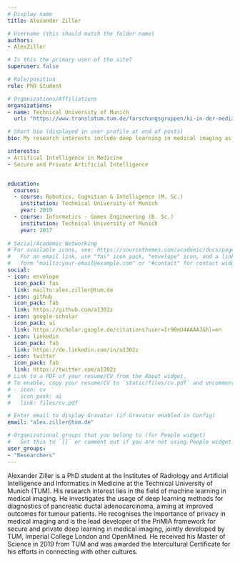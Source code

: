 ```yaml
---
# Display name
title: Alexander Ziller

# Username (this should match the folder name)
authors:
- AlexZiller

# Is this the primary user of the site?
superuser: false

# Role/position
role: PhD Student

# Organizations/Affiliations
organizations:
- name: Technical University of Munich
  url: "https://www.translatum.tum.de/forschungsgruppen/ki-in-der-medizin/"

# Short bio (displayed in user profile at end of posts)
bio: My research interests include deep learning in medical imaging as well as prisecure and private AI.

interests:
- Artifical Intelligence in Medicine
- Secure and Private Artificial Intelligence


education:
  courses:
  - course: Robotics, Cognition & Intelligence (M. Sc.)
    institution: Technical University of Munich
    year: 2019
  - course: Informatics - Games Engineering (B. Sc.)
    institution: Technical University of Munich
    year: 2017
 
# Social/Academic Networking
# For available icons, see: https://sourcethemes.com/academic/docs/page-builder/#icons
#   For an email link, use "fas" icon pack, "envelope" icon, and a link in the
#   form "mailto:your-email@example.com" or "#contact" for contact widget.
social:
- icon: envelope
  icon_pack: fas
  link: mailto:alex.ziller@tum.de
- icon: github
  icon_pack: fab
  link: https://github.com/a1302z
- icon: google-scholar
  icon_pack: ai
  link: https://scholar.google.de/citations?user=Ir90mU4AAAAJ&hl=en
- icon: linkedin
  icon_pack: fab
  link: https://de.linkedin.com/in/a1302z
- icon: twitter
  icon_pack: fab
  link: https://twitter.com/a1302z
# Link to a PDF of your resume/CV from the About widget.
# To enable, copy your resume/CV to `static/files/cv.pdf` and uncomment the lines below.
# - icon: cv
#   icon_pack: ai
#   link: files/cv.pdf

# Enter email to display Gravatar (if Gravatar enabled in Config)
email: "alex.ziller@tum.de"

# Organizational groups that you belong to (for People widget)
#   Set this to `[]` or comment out if you are not using People widget.
user_groups:
- "Researchers"
---
```


Alexander Ziller is a PhD student at the Institutes of Radiology and Artificial Intelligence and Informatics in Medicine at the Technical University of Munich (TUM). His research interest lies in the field of machine learning in medical imaging. He investigates the usage of deep learning methods for diagnostics of pancreatic ductal adenocarcinoma, aiming at improved outcomes for tumour patients. He recognises the importance of privacy in medical imaging and is the lead developer of the PriMIA framework for secure and private deep learning in medical imaging, jointly developed by TUM, Imperial College London and OpenMined. He received his Master of Science in 2019 from TUM and was awarded the Intercultural Certificate for his efforts in connecting with other cultures.

